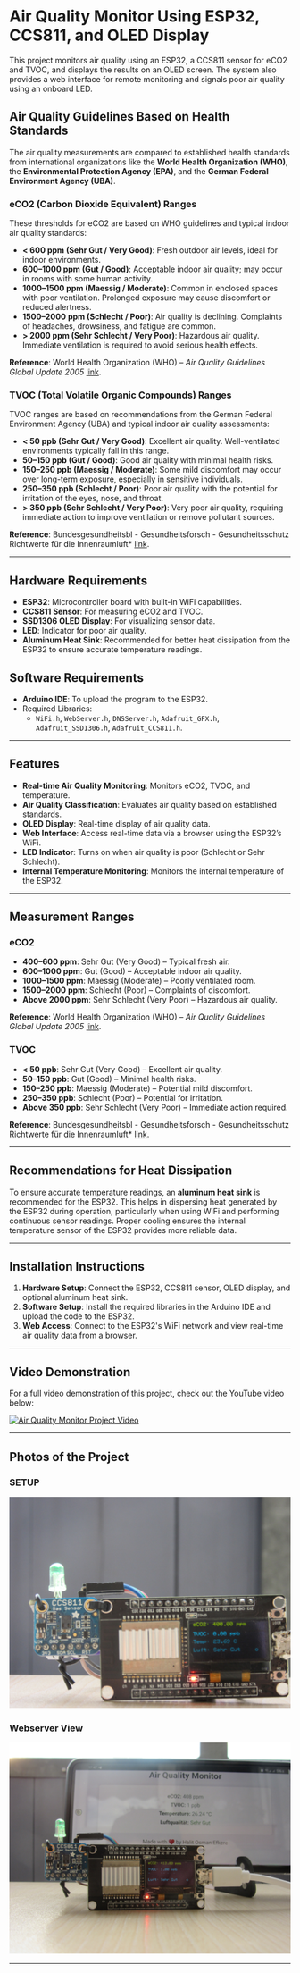 # Air Quality Monitor Using ESP32, CCS811, and OLED Display

This project monitors air quality using an ESP32, a CCS811 sensor for eCO2 and TVOC, and displays the results on an OLED screen. The system also provides a web interface for remote monitoring and signals poor air quality using an onboard LED.

## Air Quality Guidelines Based on Health Standards

The air quality measurements are compared to established health standards from international organizations like the **World Health Organization (WHO)**, the **Environmental Protection Agency (EPA)**, and the **German Federal Environment Agency (UBA)**.

### eCO2 (Carbon Dioxide Equivalent) Ranges
These thresholds for eCO2 are based on WHO guidelines and typical indoor air quality standards:

- **< 600 ppm (Sehr Gut / Very Good)**: Fresh outdoor air levels, ideal for indoor environments.
- **600–1000 ppm (Gut / Good)**: Acceptable indoor air quality; may occur in rooms with some human activity.
- **1000–1500 ppm (Maessig / Moderate)**: Common in enclosed spaces with poor ventilation. Prolonged exposure may cause discomfort or reduced alertness.
- **1500–2000 ppm (Schlecht / Poor)**: Air quality is declining. Complaints of headaches, drowsiness, and fatigue are common.
- **> 2000 ppm (Sehr Schlecht / Very Poor)**: Hazardous air quality. Immediate ventilation is required to avoid serious health effects.

**Reference**: World Health Organization (WHO) – *Air Quality Guidelines Global Update 2005* [link](https://www.who.int/publications/i/item/9789240034228).

### TVOC (Total Volatile Organic Compounds) Ranges
TVOC ranges are based on recommendations from the German Federal Environment Agency (UBA) and typical indoor air quality assessments:

- **< 50 ppb (Sehr Gut / Very Good)**: Excellent air quality. Well-ventilated environments typically fall in this range.
- **50–150 ppb (Gut / Good)**: Good air quality with minimal health risks.
- **150–250 ppb (Maessig / Moderate)**: Some mild discomfort may occur over long-term exposure, especially in sensitive individuals.
- **250–350 ppb (Schlecht / Poor)**: Poor air quality with the potential for irritation of the eyes, nose, and throat.
- **> 350 ppb (Sehr Schlecht / Very Poor)**: Very poor air quality, requiring immediate action to improve ventilation or remove pollutant sources.

**Reference**: Bundesgesundheitsbl - Gesundheitsforsch - Gesundheitsschutz Richtwerte für die Innenraumluft* [link](https://www.umweltbundesamt.de/sites/default/files/medien/pdfs/TVOC.pdf).

---

## Hardware Requirements
- **ESP32**: Microcontroller board with built-in WiFi capabilities.
- **CCS811 Sensor**: For measuring eCO2 and TVOC.
- **SSD1306 OLED Display**: For visualizing sensor data.
- **LED**: Indicator for poor air quality.
- **Aluminum Heat Sink**: Recommended for better heat dissipation from the ESP32 to ensure accurate temperature readings.
  
## Software Requirements
- **Arduino IDE**: To upload the program to the ESP32.
- Required Libraries: 
  - `WiFi.h`, `WebServer.h`, `DNSServer.h`, `Adafruit_GFX.h`, `Adafruit_SSD1306.h`, `Adafruit_CCS811.h`.

---

## Features
- **Real-time Air Quality Monitoring**: Monitors eCO2, TVOC, and temperature.
- **Air Quality Classification**: Evaluates air quality based on established standards.
- **OLED Display**: Real-time display of air quality data.
- **Web Interface**: Access real-time data via a browser using the ESP32’s WiFi.
- **LED Indicator**: Turns on when air quality is poor (Schlecht or Sehr Schlecht).
- **Internal Temperature Monitoring**: Monitors the internal temperature of the ESP32.

---

## Measurement Ranges
### eCO2
- **400–600 ppm**: Sehr Gut (Very Good) – Typical fresh air.
- **600–1000 ppm**: Gut (Good) – Acceptable indoor air quality.
- **1000–1500 ppm**: Maessig (Moderate) – Poorly ventilated room.
- **1500–2000 ppm**: Schlecht (Poor) – Complaints of discomfort.
- **Above 2000 ppm**: Sehr Schlecht (Very Poor) – Hazardous air quality.

**Reference**: World Health Organization (WHO) – *Air Quality Guidelines Global Update 2005* [link](https://www.who.int/publications/i/item/9789240034228).

### TVOC
- **< 50 ppb**: Sehr Gut (Very Good) – Excellent air quality.
- **50–150 ppb**: Gut (Good) – Minimal health risks.
- **150–250 ppb**: Maessig (Moderate) – Potential mild discomfort.
- **250–350 ppb**: Schlecht (Poor) – Potential for irritation.
- **Above 350 ppb**: Sehr Schlecht (Very Poor) – Immediate action required.

**Reference**: Bundesgesundheitsbl - Gesundheitsforsch - Gesundheitsschutz Richtwerte für die Innenraumluft* [link](https://www.umweltbundesamt.de/sites/default/files/medien/pdfs/TVOC.pdf).

---

## Recommendations for Heat Dissipation
To ensure accurate temperature readings, an **aluminum heat sink** is recommended for the ESP32. This helps in dispersing heat generated by the ESP32 during operation, particularly when using WiFi and performing continuous sensor readings. Proper cooling ensures the internal temperature sensor of the ESP32 provides more reliable data.

---

## Installation Instructions

1. **Hardware Setup**: Connect the ESP32, CCS811 sensor, OLED display, and optional aluminum heat sink.
2. **Software Setup**: Install the required libraries in the Arduino IDE and upload the code to the ESP32.
3. **Web Access**: Connect to the ESP32's WiFi network and view real-time air quality data from a browser.

---

## Video Demonstration

For a full video demonstration of this project, check out the YouTube video below:

[![Air Quality Monitor Project Video](https://img.youtube.com/vi/35mNSP6yjfY/0.jpg)](https://www.youtube.com/watch?v=35mNSP6yjfY)

---

## Photos of the Project

### SETUP
![Exterior View](IMG_0103.JPG)

### Webserver View
![Interior View](IMG_0108.JPG)


---
